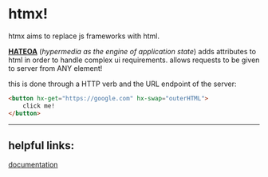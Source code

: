 # htmx!

htmx aims to replace js frameworks with html.

[**HATEOA**](https://htmx.org/essays/hateoas/) (*hypermedia as the engine of application state*) adds attributes to html in order to handle complex ui requirements.
allows requests to be given to server from ANY element! 

this is done through a HTTP verb and the URL endpoint of the server:
```html
<button hx-get="https://google.com" hx-swap="outerHTML">
    click me!
</button>
```

- - -
## helpful links:
[documentation](https://htmx.org/docs/)